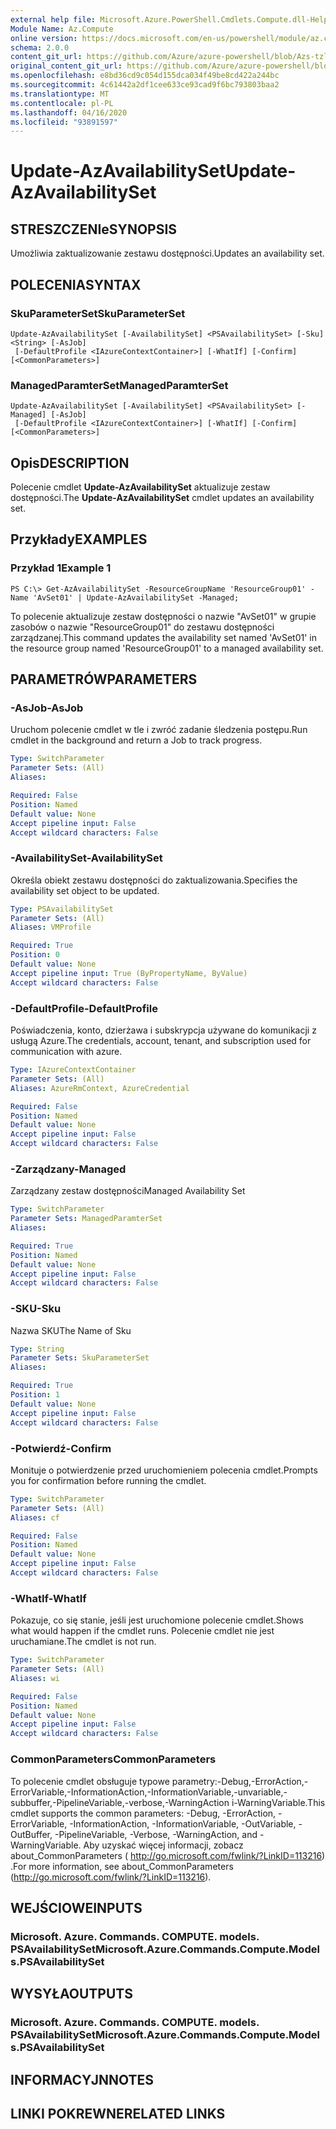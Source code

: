 ```yaml
---
external help file: Microsoft.Azure.PowerShell.Cmdlets.Compute.dll-Help-Help.xml
Module Name: Az.Compute
online version: https://docs.microsoft.com/en-us/powershell/module/az.compute/update-azavailabilityset
schema: 2.0.0
content_git_url: https://github.com/Azure/azure-powershell/blob/Azs-tzl/src/Compute/Compute/help/Update-AzAvailabilitySet.md
original_content_git_url: https://github.com/Azure/azure-powershell/blob/Azs-tzl/src/Compute/Compute/help/Update-AzAvailabilitySet.md
ms.openlocfilehash: e8bd36cd9c054d155dca034f49be8cd422a244bc
ms.sourcegitcommit: 4c61442a2df1cee633ce93cad9f6bc793803baa2
ms.translationtype: MT
ms.contentlocale: pl-PL
ms.lasthandoff: 04/16/2020
ms.locfileid: "93891597"
---
```

# <span data-ttu-id="c0a8b-101">Update-AzAvailabilitySet</span><span class="sxs-lookup"><span data-stu-id="c0a8b-101">Update-AzAvailabilitySet</span></span>

## <span data-ttu-id="c0a8b-102">STRESZCZENIe</span><span class="sxs-lookup"><span data-stu-id="c0a8b-102">SYNOPSIS</span></span>
<span data-ttu-id="c0a8b-103">Umożliwia zaktualizowanie zestawu dostępności.</span><span class="sxs-lookup"><span data-stu-id="c0a8b-103">Updates an availability set.</span></span>

## <span data-ttu-id="c0a8b-104">POLECENIA</span><span class="sxs-lookup"><span data-stu-id="c0a8b-104">SYNTAX</span></span>

### <span data-ttu-id="c0a8b-105">SkuParameterSet</span><span class="sxs-lookup"><span data-stu-id="c0a8b-105">SkuParameterSet</span></span>
```
Update-AzAvailabilitySet [-AvailabilitySet] <PSAvailabilitySet> [-Sku] <String> [-AsJob]
 [-DefaultProfile <IAzureContextContainer>] [-WhatIf] [-Confirm] [<CommonParameters>]
```

### <span data-ttu-id="c0a8b-106">ManagedParamterSet</span><span class="sxs-lookup"><span data-stu-id="c0a8b-106">ManagedParamterSet</span></span>
```
Update-AzAvailabilitySet [-AvailabilitySet] <PSAvailabilitySet> [-Managed] [-AsJob]
 [-DefaultProfile <IAzureContextContainer>] [-WhatIf] [-Confirm] [<CommonParameters>]
```

## <span data-ttu-id="c0a8b-107">Opis</span><span class="sxs-lookup"><span data-stu-id="c0a8b-107">DESCRIPTION</span></span>
<span data-ttu-id="c0a8b-108">Polecenie cmdlet **Update-AzAvailabilitySet** aktualizuje zestaw dostępności.</span><span class="sxs-lookup"><span data-stu-id="c0a8b-108">The **Update-AzAvailabilitySet** cmdlet updates an availability set.</span></span>

## <span data-ttu-id="c0a8b-109">Przykłady</span><span class="sxs-lookup"><span data-stu-id="c0a8b-109">EXAMPLES</span></span>

### <span data-ttu-id="c0a8b-110">Przykład 1</span><span class="sxs-lookup"><span data-stu-id="c0a8b-110">Example 1</span></span>
```
PS C:\> Get-AzAvailabilitySet -ResourceGroupName 'ResourceGroup01' -Name 'AvSet01' | Update-AzAvailabilitySet -Managed;
```

<span data-ttu-id="c0a8b-111">To polecenie aktualizuje zestaw dostępności o nazwie "AvSet01" w grupie zasobów o nazwie "ResourceGroup01" do zestawu dostępności zarządzanej.</span><span class="sxs-lookup"><span data-stu-id="c0a8b-111">This command updates the availability set named 'AvSet01' in the resource group named 'ResourceGroup01' to a managed availability set.</span></span>

## <span data-ttu-id="c0a8b-112">PARAMETRÓW</span><span class="sxs-lookup"><span data-stu-id="c0a8b-112">PARAMETERS</span></span>

### <span data-ttu-id="c0a8b-113">-AsJob</span><span class="sxs-lookup"><span data-stu-id="c0a8b-113">-AsJob</span></span>
<span data-ttu-id="c0a8b-114">Uruchom polecenie cmdlet w tle i zwróć zadanie śledzenia postępu.</span><span class="sxs-lookup"><span data-stu-id="c0a8b-114">Run cmdlet in the background and return a Job to track progress.</span></span>

```yaml
Type: SwitchParameter
Parameter Sets: (All)
Aliases: 

Required: False
Position: Named
Default value: None
Accept pipeline input: False
Accept wildcard characters: False
```

### <span data-ttu-id="c0a8b-115">-AvailabilitySet</span><span class="sxs-lookup"><span data-stu-id="c0a8b-115">-AvailabilitySet</span></span>
<span data-ttu-id="c0a8b-116">Określa obiekt zestawu dostępności do zaktualizowania.</span><span class="sxs-lookup"><span data-stu-id="c0a8b-116">Specifies the availability set object to be updated.</span></span>

```yaml
Type: PSAvailabilitySet
Parameter Sets: (All)
Aliases: VMProfile

Required: True
Position: 0
Default value: None
Accept pipeline input: True (ByPropertyName, ByValue)
Accept wildcard characters: False
```

### <span data-ttu-id="c0a8b-117">-DefaultProfile</span><span class="sxs-lookup"><span data-stu-id="c0a8b-117">-DefaultProfile</span></span>
<span data-ttu-id="c0a8b-118">Poświadczenia, konto, dzierżawa i subskrypcja używane do komunikacji z usługą Azure.</span><span class="sxs-lookup"><span data-stu-id="c0a8b-118">The credentials, account, tenant, and subscription used for communication with azure.</span></span>

```yaml
Type: IAzureContextContainer
Parameter Sets: (All)
Aliases: AzureRmContext, AzureCredential

Required: False
Position: Named
Default value: None
Accept pipeline input: False
Accept wildcard characters: False
```

### <span data-ttu-id="c0a8b-119">-Zarządzany</span><span class="sxs-lookup"><span data-stu-id="c0a8b-119">-Managed</span></span>
<span data-ttu-id="c0a8b-120">Zarządzany zestaw dostępności</span><span class="sxs-lookup"><span data-stu-id="c0a8b-120">Managed Availability Set</span></span>

```yaml
Type: SwitchParameter
Parameter Sets: ManagedParamterSet
Aliases: 

Required: True
Position: Named
Default value: None
Accept pipeline input: False
Accept wildcard characters: False
```

### <span data-ttu-id="c0a8b-121">-SKU</span><span class="sxs-lookup"><span data-stu-id="c0a8b-121">-Sku</span></span>
<span data-ttu-id="c0a8b-122">Nazwa SKU</span><span class="sxs-lookup"><span data-stu-id="c0a8b-122">The Name of Sku</span></span>

```yaml
Type: String
Parameter Sets: SkuParameterSet
Aliases: 

Required: True
Position: 1
Default value: None
Accept pipeline input: False
Accept wildcard characters: False
```

### <span data-ttu-id="c0a8b-123">-Potwierdź</span><span class="sxs-lookup"><span data-stu-id="c0a8b-123">-Confirm</span></span>
<span data-ttu-id="c0a8b-124">Monituje o potwierdzenie przed uruchomieniem polecenia cmdlet.</span><span class="sxs-lookup"><span data-stu-id="c0a8b-124">Prompts you for confirmation before running the cmdlet.</span></span>

```yaml
Type: SwitchParameter
Parameter Sets: (All)
Aliases: cf

Required: False
Position: Named
Default value: None
Accept pipeline input: False
Accept wildcard characters: False
```

### <span data-ttu-id="c0a8b-125">-WhatIf</span><span class="sxs-lookup"><span data-stu-id="c0a8b-125">-WhatIf</span></span>
<span data-ttu-id="c0a8b-126">Pokazuje, co się stanie, jeśli jest uruchomione polecenie cmdlet.</span><span class="sxs-lookup"><span data-stu-id="c0a8b-126">Shows what would happen if the cmdlet runs.</span></span> <span data-ttu-id="c0a8b-127">Polecenie cmdlet nie jest uruchamiane.</span><span class="sxs-lookup"><span data-stu-id="c0a8b-127">The cmdlet is not run.</span></span>

```yaml
Type: SwitchParameter
Parameter Sets: (All)
Aliases: wi

Required: False
Position: Named
Default value: None
Accept pipeline input: False
Accept wildcard characters: False
```

### <span data-ttu-id="c0a8b-128">CommonParameters</span><span class="sxs-lookup"><span data-stu-id="c0a8b-128">CommonParameters</span></span>
<span data-ttu-id="c0a8b-129">To polecenie cmdlet obsługuje typowe parametry:-Debug,-ErrorAction,-ErrorVariable,-InformationAction,-InformationVariable,-unvariable,-subbuffer,-PipelineVariable,-verbose,-WarningAction i-WarningVariable.</span><span class="sxs-lookup"><span data-stu-id="c0a8b-129">This cmdlet supports the common parameters: -Debug, -ErrorAction, -ErrorVariable, -InformationAction, -InformationVariable, -OutVariable, -OutBuffer, -PipelineVariable, -Verbose, -WarningAction, and -WarningVariable.</span></span> <span data-ttu-id="c0a8b-130">Aby uzyskać więcej informacji, zobacz about_CommonParameters ( http://go.microsoft.com/fwlink/?LinkID=113216) .</span><span class="sxs-lookup"><span data-stu-id="c0a8b-130">For more information, see about_CommonParameters (http://go.microsoft.com/fwlink/?LinkID=113216).</span></span>

## <span data-ttu-id="c0a8b-131">WEJŚCIOWE</span><span class="sxs-lookup"><span data-stu-id="c0a8b-131">INPUTS</span></span>

### <span data-ttu-id="c0a8b-132">Microsoft. Azure. Commands. COMPUTE. models. PSAvailabilitySet</span><span class="sxs-lookup"><span data-stu-id="c0a8b-132">Microsoft.Azure.Commands.Compute.Models.PSAvailabilitySet</span></span>

## <span data-ttu-id="c0a8b-133">WYSYŁA</span><span class="sxs-lookup"><span data-stu-id="c0a8b-133">OUTPUTS</span></span>

### <span data-ttu-id="c0a8b-134">Microsoft. Azure. Commands. COMPUTE. models. PSAvailabilitySet</span><span class="sxs-lookup"><span data-stu-id="c0a8b-134">Microsoft.Azure.Commands.Compute.Models.PSAvailabilitySet</span></span>

## <span data-ttu-id="c0a8b-135">INFORMACYJN</span><span class="sxs-lookup"><span data-stu-id="c0a8b-135">NOTES</span></span>

## <span data-ttu-id="c0a8b-136">LINKI POKREWNE</span><span class="sxs-lookup"><span data-stu-id="c0a8b-136">RELATED LINKS</span></span>


